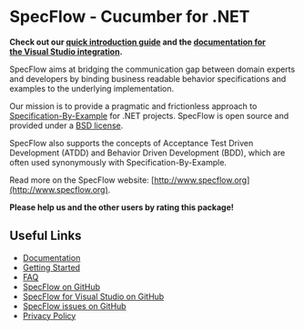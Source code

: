 # SpecFlow - Cucumber for .NET

**Check out our [quick introduction guide](http://www.specflow.org/getting-started/) and the [documentation for the Visual Studio integration](http://specflow.org/documentation/Visual-Studio-Integration/).**

SpecFlow aims at bridging the communication gap between domain experts and developers by binding business readable behavior specifications and examples to the underlying implementation.

Our mission is to provide a pragmatic and frictionless approach to [Specification-By-Example](http://www.specificationbyexample.com/) for .NET projects. SpecFlow is open source and provided under a [BSD license](http://go.specflow.org/license).

SpecFlow also supports the concepts of Acceptance Test Driven Development (ATDD) and Behavior Driven Development (BDD), which are often used synonymously with Specification-By-Example.

Read more on the SpecFlow website: [http://www.specflow.org](http://www.specflow.org).

**Please help us and the other users by rating this package!**

## Useful Links

* [Documentation](https://specflow.org/documentation/)
* [Getting Started](https://specflow.org/getting-started/)
* [FAQ](http://specflow.org/documentation/FAQ/)
* [SpecFlow on GitHub](https://github.com/techtalk/SpecFlow)
* [SpecFlow for Visual Studio on GitHub](https://github.com/techtalk/SpecFlow.VisualStudio)
* [SpecFlow issues on GitHub](https://github.com/techtalk/SpecFlow/issues)
* [Privacy Policy](https://specflow.org/privacy-policy/)
